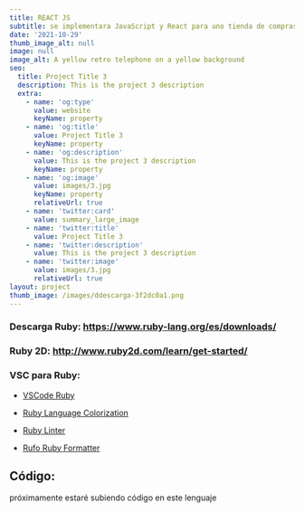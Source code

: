 ```yaml
---
title: REACT JS
subtitle: se implementara JavaScript y React para uno tienda de compras en linea
date: '2021-10-29'
thumb_image_alt: null
image: null
image_alt: A yellow retro telephone on a yellow background
seo:
  title: Project Title 3
  description: This is the project 3 description
  extra:
    - name: 'og:type'
      value: website
      keyName: property
    - name: 'og:title'
      value: Project Title 3
      keyName: property
    - name: 'og:description'
      value: This is the project 3 description
      keyName: property
    - name: 'og:image'
      value: images/3.jpg
      keyName: property
      relativeUrl: true
    - name: 'twitter:card'
      value: summary_large_image
    - name: 'twitter:title'
      value: Project Title 3
    - name: 'twitter:description'
      value: This is the project 3 description
    - name: 'twitter:image'
      value: images/3.jpg
      relativeUrl: true
layout: project
thumb_image: /images/ddescarga-3f2dc0a1.png
---
```

### Descarga Ruby: <https://www.ruby-lang.org/es/downloads/>

### Ruby 2D: <http://www.ruby2d.com/learn/get-started/>

### VSC para Ruby:

*   [VSCode Ruby](https://marketplace.visualstudio.com/items?itemName=wingrunr21.vscode-ruby)

<!---->

*   [Ruby Language Colorization](https://marketplace.visualstudio.com/items?itemName=groksrc.ruby)

<!---->

*   [Ruby Linter](https://marketplace.visualstudio.com/items?itemName=hoovercj.ruby-linter)

<!---->

*   [Rufo Ruby Formatter](https://marketplace.visualstudio.com/items?itemName=jnbt.vscode-rufo)



## Código:

próximamente estaré subiendo código en este lenguaje   

##

##
